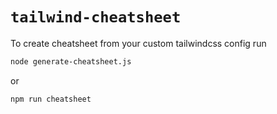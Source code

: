 # `tailwind-cheatsheet`

To create cheatsheet from your custom tailwindcss config
run
```bash
node generate-cheatsheet.js
```
or 
```bash
npm run cheatsheet
```

